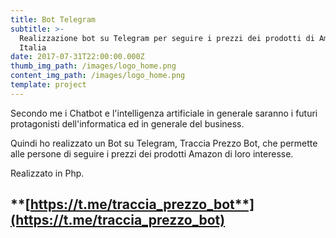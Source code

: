 ```yaml
---
title: Bot Telegram
subtitle: >-
  Realizzazione bot su Telegram per seguire i prezzi dei prodotti di Amazon
  Italia
date: 2017-07-31T22:00:00.000Z
thumb_img_path: /images/logo_home.png
content_img_path: /images/logo_home.png
template: project
---
```

Secondo me i Chatbot e l'intelligenza artificiale in generale saranno i futuri protagonisti dell'informatica ed in generale del business.

Quindi ho realizzato un Bot su Telegram, Traccia Prezzo Bot, che permette alle persone di seguire i prezzi dei prodotti Amazon di loro interesse.

Realizzato in Php.

## ****[**https://t.me/traccia_prezzo_bot**](https://t.me/traccia_prezzo_bot)****
